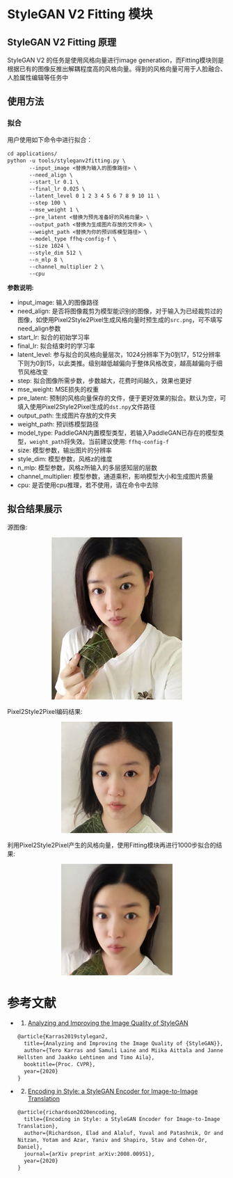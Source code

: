 # StyleGAN V2 Fitting 模块

## StyleGAN V2 Fitting 原理

StyleGAN V2 的任务是使用风格向量进行image generation，而Fitting模块则是根据已有的图像反推出解耦程度高的风格向量。得到的风格向量可用于人脸融合、人脸属性编辑等任务中

## 使用方法

### 拟合

用户使用如下命令中进行拟合：

```
cd applications/
python -u tools/styleganv2fitting.py \
       --input_image <替换为输入的图像路径> \
       --need_align \
       --start_lr 0.1 \
       --final_lr 0.025 \
       --latent_level 0 1 2 3 4 5 6 7 8 9 10 11 \
       --step 100 \
       --mse_weight 1 \
       --pre_latent <替换为预先准备好的风格向量> \
       --output_path <替换为生成图片存放的文件夹> \
       --weight_path <替换为你的预训练模型路径> \
       --model_type ffhq-config-f \
       --size 1024 \
       --style_dim 512 \
       --n_mlp 8 \
       --channel_multiplier 2 \
       --cpu
```

**参数说明:**
- input_image: 输入的图像路径
- need_align: 是否将图像裁剪为模型能识别的图像，对于输入为已经裁剪过的图像，如使用Pixel2Style2Pixel生成风格向量时预生成的`src.png`，可不填写need_align参数
- start_lr: 拟合的初始学习率
- final_lr: 拟合结束时的学习率
- latent_level: 参与拟合的风格向量层次，1024分辨率下为0到17，512分辨率下则为0到15，以此类推。级别越低越偏向于整体风格改变，越高越偏向于细节风格改变
- step: 拟合图像所需步数，步数越大，花费时间越久，效果也更好
- mse_weight: MSE损失的权重
- pre_latent: 预制的风格向量保存的文件，便于更好效果的拟合。默认为空，可填入使用Pixel2Style2Pixel生成的`dst.npy`文件路径
- output_path: 生成图片存放的文件夹
- weight_path: 预训练模型路径
- model_type: PaddleGAN内置模型类型，若输入PaddleGAN已存在的模型类型，`weight_path`将失效。当前建议使用: `ffhq-config-f`
- size: 模型参数，输出图片的分辨率
- style_dim: 模型参数，风格z的维度
- n_mlp: 模型参数，风格z所输入的多层感知层的层数
- channel_multiplier: 模型参数，通道乘积，影响模型大小和生成图片质量
- cpu: 是否使用cpu推理，若不使用，请在命令中去除

## 拟合结果展示

源图像:

<div align="center">
    <img src="../../imgs/pSp-input.jpg" width="300"/>
</div>

Pixel2Style2Pixel编码结果:

<div align="center">
    <img src="../../imgs/pSp-inversion.png" width="256"/>
</div>

利用Pixel2Style2Pixel产生的风格向量，使用Fitting模块再进行1000步拟合的结果:

<div align="center">
    <img src="../../imgs/stylegan2fitting-sample.png" width="256"/>
</div>

# 参考文献

- 1. [Analyzing and Improving the Image Quality of StyleGAN](https://arxiv.org/abs/1912.04958)

  ```
  @article{Karras2019stylegan2,
    title={Analyzing and Improving the Image Quality of {StyleGAN}},
    author={Tero Karras and Samuli Laine and Miika Aittala and Janne Hellsten and Jaakko Lehtinen and Timo Aila},
    booktitle={Proc. CVPR},
    year={2020}
  }
  ```
- 2. [Encoding in Style: a StyleGAN Encoder for Image-to-Image Translation](hhttps://arxiv.org/abs/2008.00951)

  ```
  @article{richardson2020encoding,
    title={Encoding in Style: a StyleGAN Encoder for Image-to-Image Translation},
    author={Richardson, Elad and Alaluf, Yuval and Patashnik, Or and Nitzan, Yotam and Azar, Yaniv and Shapiro, Stav and Cohen-Or, Daniel},
    journal={arXiv preprint arXiv:2008.00951},
    year={2020}
  }
  ```
